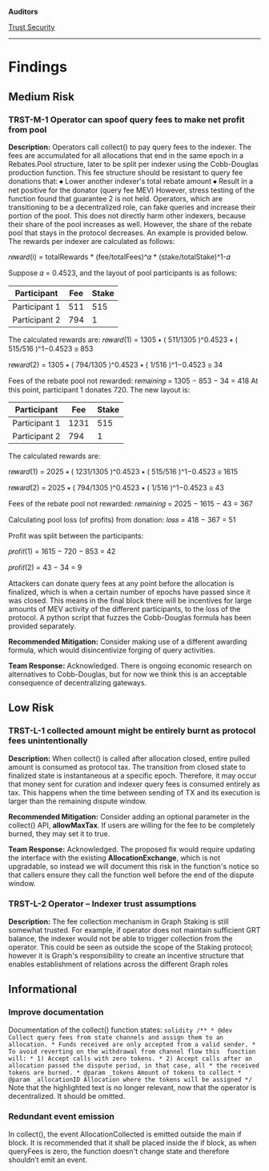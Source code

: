 **Auditors**

[Trust Security](https://twitter.com/trust__90)


---


# Findings


## Medium Risk
### TRST-M-1 Operator can spoof query fees to make net profit from pool

**Description:**
Operators call collect() to pay query fees to the indexer. The fees are accumulated for all allocations that end in the same epoch in a Rebates.Pool structure, later to be split per indexer using the Cobb-Douglas production function.
This fee structure should be resistant to query fee donations that:
⦁	Lower another indexer's total rebate amount
⦁	Result in a net positive for the donator (query fee MEV)
However, stress testing of the function found that guarantee 2 is not held. Operators, which are transitioning to be a decentralized role, can fake queries and increase their portion of the pool. This does not directly harm other indexers, because their share of the pool increases as well. However, the share of the rebate pool that stays in the protocol decreases.
An example is provided below. The rewards per indexer are calculated as follows:
 
𝑟𝑒𝑤𝑎𝑟𝑑(i) = totalRewards * (fee/totalFees)^𝛼 * (stake/totalStake)^1-𝛼 

Suppose 𝛼 = 0.4523, and the layout of pool participants is as follows:


|  Participant  | Fee  | Stake|
|---------------|------|------|
| Participant 1 | 511  | 515  |
| Participant 2 | 794  | 1    |


The calculated rewards are:
𝑟𝑒𝑤𝑎𝑟𝑑(1) = 1305 ∗ ( 511/1305 )^0.4523 ∗ ( 515/516 )^1−0.4523 ≅ 853

r𝑒𝑤𝑎𝑟𝑑(2) = 1305 ∗ ( 794/1305 )^0.4523 ∗ ( 1/516 )^1−0.4523 ≅ 34

Fees of the rebate pool not rewarded:
r𝑒𝑚𝑎𝑖𝑛𝑖𝑛𝑔 = 1305 − 853 − 34 = 418
At this point, participant 1 donates 720. The new layout is:

|  Participant  | Fee   | Stake|
|---------------|-------|------|
| Participant 1 | 1231  | 515  |
| Participant 2 | 794   | 1    |

The calculated rewards are:


r𝑒𝑤𝑎𝑟𝑑(1) = 2025 ∗ ( 1231/1305 )^0.4523 ∗ ( 515/516 )^1−0.4523 ≅ 1615

r𝑒𝑤𝑎𝑟𝑑(2) = 2025 ∗ ( 794/1305 )^0.4523 ∗ ( 1/516 )^1−0.4523 ≅ 43

Fees of the rebate pool not rewarded:
𝑟𝑒𝑚𝑎𝑖𝑛𝑖𝑛𝑔 = 2025 − 1615 − 43 = 367

Calculating pool loss (of profits) from donation:
𝑙𝑜𝑠𝑠 = 418 − 367 = 51

Profit was split between the participants:

𝑝𝑟𝑜𝑓𝑖𝑡(1) = 1615 − 720 − 853 = 42

𝑝𝑟𝑜𝑓𝑖𝑡(2) = 43 − 34 = 9

Attackers can donate query fees at any point before the allocation is finalized, which is when 
a certain number of epochs have passed since it was closed. This means in the final block 
there will be incentives for large amounts of MEV activity of the different participants, to the 
loss of the protocol.
A python script that fuzzes the Cobb-Douglas formula has been provided separately.


**Recommended Mitigation:**
Consider making use of a different awarding formula, which would disincentivize forging of 
query activities.

**Team Response:**
Acknowledged. There is ongoing economic research on alternatives to Cobb-Douglas, but for 
now we think this is an acceptable consequence of decentralizing gateways.



## Low Risk
### TRST-L-1 collected amount might be entirely burnt as protocol fees unintentionally

**Description:**
When collect() is called after allocation closed, entire pulled amount is consumed as protocol 
tax. The transition from closed state to finalized state is instantaneous at a specific epoch. 
Therefore, it may occur that money sent for curation and indexer query fees is consumed 
entirely as tax. This happens when the time between sending of TX and its execution is 
larger than the remaining dispute window.

**Recommended Mitigation:**
Consider adding an optional parameter in the collect() API, **allowMaxTax**. If users are willing 
for the fee to be completely burned, they may set it to true.

**Team Response:**
Acknowledged. The proposed fix would require updating the interface with the existing 
**AllocationExchange**, which is not upgradable, so instead we will document this risk in the 
function's notice so that callers ensure they call the function well before the end of the 
dispute window.

### TRST-L-2 Operator – Indexer trust assumptions
**Description:**
The fee collection mechanism in Graph Staking is still somewhat trusted. For example, if 
operator does not maintain sufficient GRT balance, the indexer would not be able to trigger 
collection from the operator. This could be seen as outside the scope of the Staking 
protocol; however it is Graph's responsibility to create an incentive structure that enables 
establishment of relations across the different Graph roles



## Informational
### Improve documentation
Documentation of the collect() function states:
        ```solidity
        /**
            * @dev Collect query fees from state channels and assign them to an allocation.
            * Funds received are only accepted from a valid sender.
            * To avoid reverting on the withdrawal from channel flow this 
         function will:
             * 1) Accept calls with zero tokens.
             * 2) Accept calls after an allocation passed the dispute period, in that case, all
                * the received tokens are burned.
                * @param _tokens Amount of tokens to collect
                * @param _allocationID Allocation where the tokens will be assigned
                */
                  ```
Note that the highlighted text is no longer relevant, now that the operator is decentralized. 
It should be omitted.

### Redundant event emission

In collect(), the event AllocationCollected is emitted outside the main if block. It is 
recommended that it shall be placed inside the if block, as when queryFees is zero, the 
function doesn't change state and therefore shouldn’t emit an event.